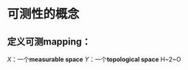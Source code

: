 # 可测性的概念
## 定义可测mapping：
$X$：一个**measurable space**
$Y$：一个**topological space**
H~2~O
<!--stackedit_data:
eyJoaXN0b3J5IjpbLTE5OTE1NTYwNDZdfQ==
-->